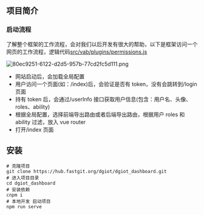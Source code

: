 ## 项目简介

### 启动流程

了解整个框架的工作流程，会对我们以后开发有很大的帮助，以下是框架访问一个网页的工作流程，逻辑代码[src/vab/plugins/permissions.js](https://github.com/dgiot/dgiot_dashboard/blob/master/src/vab/plugins/permissions.js)


![80ec9251-6122-d2d5-957b-77cd2fc5d111.png](https://dgiot-1253666439.cos.ap-shanghai-fsi.myqcloud.com/web/80ec9251-6122-d2d5-957b-77cd2fc5d111.png)

- 网站启动后，会加载全局配置
- 用户访问一个页面(如：/index)后，会验证是否有 token，没有会跳转到/login 页面
- 持有 token 后，会通过/userInfo 接口获取用户信息(包含：用户名、头像、roles、ability)
- 根据全局配置，选择前端导出路由或者后端导出路由，根据用户 roles 和 ability 过滤，放入 vue router
- 打开/index 页面

## 安装
```
# 克隆项目
git clone https://hub.fastgit.org/dgiot/dgiot_dashboard.git
# 进入项目目录
cd dgiot_dashboard
# 安装依赖
cnpm i
# 本地开发 启动项目
npm run serve
```
